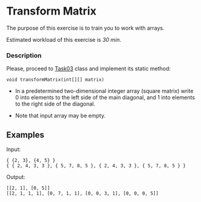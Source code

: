 # Transform Matrix

The purpose of this exercise is to train you to work with arrays.

Estimated workload of this exercise is *30 min*.

### Description

Please, proceed to [Task03](src/main/java/com/epam/rd/autotasks/task03/Task03.java) class
and implement its static method:

`void transformMatrix(int[][] matrix)`

* In a predetermined two-dimensional integer array (square matrix) write 0 into elements to the left side of the main diagonal, and 1 into elements to the right side of the diagonal.

* Note that input array may be empty.

## Examples

Input:

```
{ {2, 3}, {4, 5} }
{ { 2, 4, 3, 3 }, { 5, 7, 8, 5 }, { 2, 4, 3, 3 }, { 5, 7, 8, 5 } }
```

Output:

```
[[2, 1], [0, 5]]
[[2, 1, 1, 1], [0, 7, 1, 1], [0, 0, 3, 1], [0, 0, 0, 5]]
```
